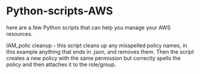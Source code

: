 # Python-scripts-AWS
here are a few Python scripts that can help you manage your AWS resources.


IAM_polic cleanup - this script cleans up any misspelled policy names, in this example anything that ends in .json, and removes them. Then the script creates a new policy with the same permission but correctly spells the policy and then attaches it to the role/group.
